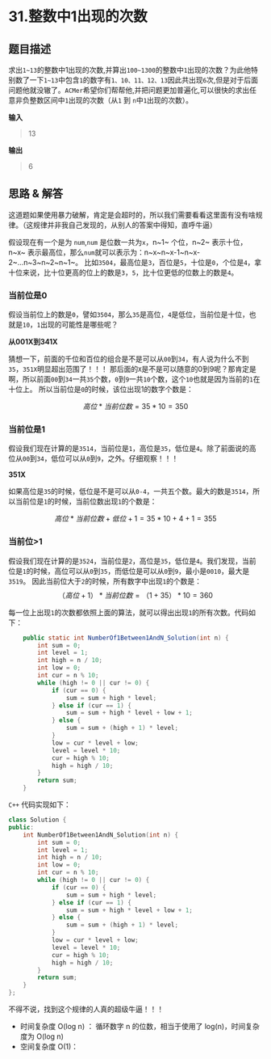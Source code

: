 # 31.整数中1出现的次数

## 题目描述
求出`1~13`的整数中1出现的次数,并算出`100~1300`的整数中`1`出现的次数？为此他特别数了一下`1~13`中包含`1`的数字有`1、10、11、12、13`因此共出现`6`次,但是对于后面问题他就没辙了。`ACMer`希望你们帮帮他,并把问题更加普遍化,可以很快的求出任意非负整数区间中`1`出现的次数（从`1` 到 `n`中`1`出现的次数）。

**输入**

> 13

**输出**

> 6

## 思路 & 解答
这道题如果使用暴力破解，肯定是会超时的，所以我们需要看看这里面有没有啥规律。（这规律并非我自己发现的，从别人的答案中得知，直呼牛逼）

假设现在有一个是为 `num`,`num` 是位数一共为`x`，n~1~ 个位，n~2~ 表示十位，n~x~ 表示最高位，那么`num`就可以表示为：n~x~n~x-1~n~x-2~...n~3~n~2~n~1~。
比如`3504`，最高位是`3`，百位是`5`，十位是`0`，个位是`4`，拿十位来说，比十位更高的位上的数是`3`，`5`，比十位更低的位数上的数是`4`。

### 当前位是0
假设当前位上的数是`0`，譬如`3504`，那么`35`是高位，`4`是低位，当前位是十位，也就是`10`，`1`出现的可能性是哪些呢？

**从001X到341X**

猜想一下，前面的千位和百位的组合是不是可以从`00`到`34`，有人说为什么不到`35`，`351X`明显超出范围了！！！
那后面的`X`是不是可以随意的0到9呢？那肯定是啊，所以前面`00`到`34`一共`35`个数，`0`到`9`一共`10`个数，这个`10`也就是因为当前的`1`在十位上。
所以当前位是`0`的时候，该位出现1的数字个数是：

$$
高位*当前位数 = 35 *10 =350
$$

### 当前位是1
假设我们现在计算的是`3514`，当前位是`1`，高位是`35`，低位是`4`。除了前面说的高位从`00`到`34`，低位可以从`0`到`9`，之外。仔细观察！！！

**351X**

如果高位是`35`的时候，低位是不是可以从`0-4`，一共五个数。最大的数是`3514`，所以当前位是`1`的时候，当前位数出现`1`的个数是：

$$
高位*当前位数+低位+1 = 35*10+4+1 = 355
$$

### 当前位>1
假设我们现在计算的是`3524`，当前位是`2`，高位是`35`，低位是`4`。我们发现，当前位是`1`的时候，高位可以从`0`到`35`，而低位是可以从`0`到`9`，最小是`0010`，最大是`3519`。
因此当前位大于`2`的时候，所有数字中出现`1`的个数是：
$$
（高位+1）*当前位数 = （1+35）*10 = 360
$$


每一位上出现`1`的次数都依照上面的算法，就可以得出出现`1`的所有次数。代码如下：
```java
    public static int NumberOf1Between1AndN_Solution(int n) {
        int sum = 0;
        int level = 1;
        int high = n / 10;
        int low = 0;
        int cur = n % 10;
        while (high != 0 || cur != 0) {
            if (cur == 0) {
                sum = sum + high * level;
            } else if (cur == 1) {
                sum = sum + high * level + low + 1;
            } else {
                sum = sum + (high + 1) * level;
            }
            low = cur * level + low;
            level = level * 10;
            cur = high % 10;
            high = high / 10;
        }
        return sum;
    }
```

`C++` 代码实现如下：

```C++
class Solution {
public:
    int NumberOf1Between1AndN_Solution(int n) {
        int sum = 0;
        int level = 1;
        int high = n / 10;
        int low = 0;
        int cur = n % 10;
        while (high != 0 || cur != 0) {
            if (cur == 0) {
                sum = sum + high * level;
            } else if (cur == 1) {
                sum = sum + high * level + low + 1;
            } else {
                sum = sum + (high + 1) * level;
            }
            low = cur * level + low;
            level = level * 10;
            cur = high % 10;
            high = high / 10;
        }
        return sum;
    }
};
```


不得不说，找到这个规律的人真的超级牛逼！！！

- 时间复杂度 O(log n) ： 循环数字 n 的位数，相当于使用了 log(n)，时间复杂度为 O(log n)
- 空间复杂度 O(1)：

